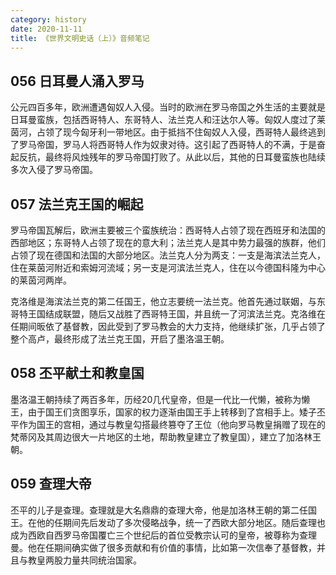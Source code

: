 ```yaml
---
category: history
date: 2020-11-11
title: 《世界文明史话（上）》音频笔记
---
```

## 056 日耳曼人涌入罗马

公元四百多年，欧洲遭遇匈奴人入侵。当时的欧洲在罗马帝国之外生活的主要就是日耳曼蛮族，包括西哥特人、东哥特人、法兰克人和汪达尔人等。匈奴人度过了莱茵河，占领了现今匈牙利一带地区。由于抵挡不住匈奴人入侵，西哥特人最终逃到了罗马帝国，罗马人将西哥特人作为奴隶对待。这引起了西哥特人的不满，于是奋起反抗，最终将风烛残年的罗马帝国打败了。从此以后，其他的日耳曼蛮族也陆续多次入侵了罗马帝国。

## 057 法兰克王国的崛起

罗马帝国瓦解后，欧洲主要被三个蛮族统治：西哥特人占领了现在西班牙和法国的西部地区；东哥特人占领了现在的意大利；法兰克人是其中势力最强的族群，他们占领了现在德国和法国的大部分地区。法兰克人分为两支：一支是海滨法兰克人，住在莱茵河附近和索姆河流域；另一支是河滨法兰克人，住在以今德国科隆为中心的莱茵河两岸。

克洛维是海滨法兰克的第二任国王，他立志要统一法兰克。他首先通过联姻，与东哥特王国结成联盟，随后又战胜了西哥特王国，并且统一了河滨法兰克。克洛维在任期间昄依了基督教，因此受到了罗马教会的大力支持，他继续扩张，几乎占领了整个高卢，最终形成了法兰克王国，开启了墨洛温王朝。

## 058 丕平献土和教皇国

墨洛温王朝持续了两百多年，历经20几代皇帝，但是一代比一代懒，被称为懒王，由于国王们贪图享乐，国家的权力逐渐由国王手上转移到了宫相手上。矮子丕平作为国王的宫相，通过与教皇勾搭最终篡夺了王位（他向罗马教皇捐赠了现在的梵蒂冈及其周边很大一片地区的土地，帮助教皇建立了教皇国），建立了加洛林王朝。

## 059 查理大帝

丕平的儿子是查理。查理就是大名鼎鼎的查理大帝，他是加洛林王朝的第二任国王。在他的任期间先后发动了多次侵略战争，统一了西欧大部分地区。随后查理也成为西欧自西罗马帝国覆亡三个世纪后的首位受教宗认可的皇帝，被尊称为查理曼。他在任期间确实做了很多贡献和有价值的事情，比如第一次信奉了基督教，并且与教皇两股力量共同统治国家。